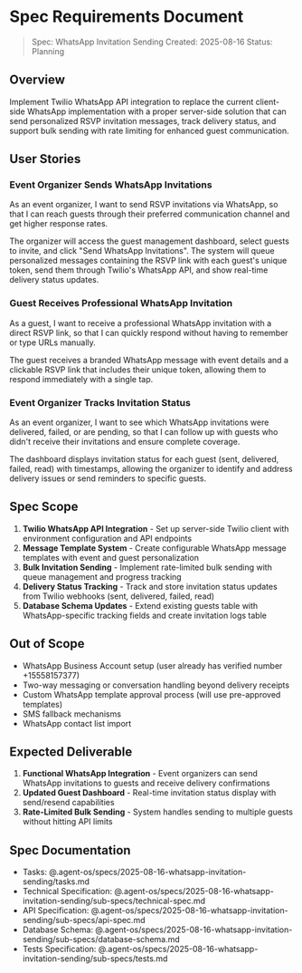# Spec Requirements Document

> Spec: WhatsApp Invitation Sending
> Created: 2025-08-16
> Status: Planning

## Overview

Implement Twilio WhatsApp API integration to replace the current client-side WhatsApp implementation with a proper server-side solution that can send personalized RSVP invitation messages, track delivery status, and support bulk sending with rate limiting for enhanced guest communication.

## User Stories

### Event Organizer Sends WhatsApp Invitations

As an event organizer, I want to send RSVP invitations via WhatsApp, so that I can reach guests through their preferred communication channel and get higher response rates.

The organizer will access the guest management dashboard, select guests to invite, and click "Send WhatsApp Invitations". The system will queue personalized messages containing the RSVP link with each guest's unique token, send them through Twilio's WhatsApp API, and show real-time delivery status updates.

### Guest Receives Professional WhatsApp Invitation

As a guest, I want to receive a professional WhatsApp invitation with a direct RSVP link, so that I can quickly respond without having to remember or type URLs manually.

The guest receives a branded WhatsApp message with event details and a clickable RSVP link that includes their unique token, allowing them to respond immediately with a single tap.

### Event Organizer Tracks Invitation Status

As an event organizer, I want to see which WhatsApp invitations were delivered, failed, or are pending, so that I can follow up with guests who didn't receive their invitations and ensure complete coverage.

The dashboard displays invitation status for each guest (sent, delivered, failed, read) with timestamps, allowing the organizer to identify and address delivery issues or send reminders to specific guests.

## Spec Scope

1. **Twilio WhatsApp API Integration** - Set up server-side Twilio client with environment configuration and API endpoints
2. **Message Template System** - Create configurable WhatsApp message templates with event and guest personalization
3. **Bulk Invitation Sending** - Implement rate-limited bulk sending with queue management and progress tracking
4. **Delivery Status Tracking** - Track and store invitation status updates from Twilio webhooks (sent, delivered, failed, read)
5. **Database Schema Updates** - Extend existing guests table with WhatsApp-specific tracking fields and create invitation logs table

## Out of Scope

- WhatsApp Business Account setup (user already has verified number +15558157377)
- Two-way messaging or conversation handling beyond delivery receipts
- Custom WhatsApp template approval process (will use pre-approved templates)
- SMS fallback mechanisms
- WhatsApp contact list import

## Expected Deliverable

1. **Functional WhatsApp Integration** - Event organizers can send WhatsApp invitations to guests and receive delivery confirmations
2. **Updated Guest Dashboard** - Real-time invitation status display with send/resend capabilities
3. **Rate-Limited Bulk Sending** - System handles sending to multiple guests without hitting API limits

## Spec Documentation

- Tasks: @.agent-os/specs/2025-08-16-whatsapp-invitation-sending/tasks.md
- Technical Specification: @.agent-os/specs/2025-08-16-whatsapp-invitation-sending/sub-specs/technical-spec.md
- API Specification: @.agent-os/specs/2025-08-16-whatsapp-invitation-sending/sub-specs/api-spec.md
- Database Schema: @.agent-os/specs/2025-08-16-whatsapp-invitation-sending/sub-specs/database-schema.md
- Tests Specification: @.agent-os/specs/2025-08-16-whatsapp-invitation-sending/sub-specs/tests.md